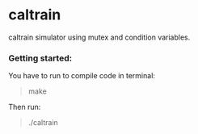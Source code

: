 # caltrain
caltrain simulator using mutex and condition variables.

### Getting started:
You have to run to compile code in terminal:
> make

Then run:
> ./caltrain
